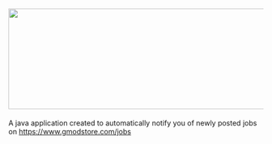 # <img src="https://i.gyazo.com/9485d7571b45399473a1844f82b39940.png" height="200" width="700">
A java application created to automatically notify you of newly posted jobs on https://www.gmodstore.com/jobs



